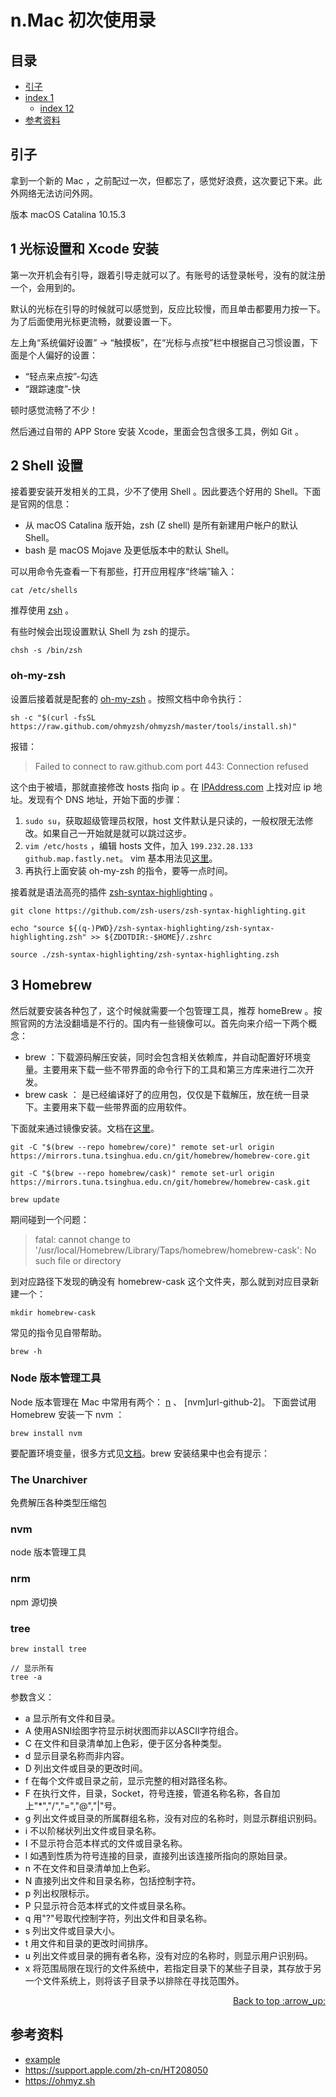 # n.Mac 初次使用录
## <a name="index"></a> 目录
- [引子](#reason)
- [index 1](#index1)
  - [index 12](#index12)
- [参考资料](#reference)


## <a name="reason"></a> 引子
拿到一个新的 Mac ，之前配过一次，但都忘了，感觉好浪费，这次要记下来。此外网络无法访问外网。

版本 macOS Catalina 10.15.3

## 1 光标设置和 Xcode 安装
第一次开机会有引导，跟着引导走就可以了。有账号的话登录帐号，没有的就注册一个，会用到的。

默认的光标在引导的时候就可以感觉到，反应比较慢，而且单击都要用力按一下。为了后面使用光标更流畅，就要设置一下。

左上角“系统偏好设置” -> “触摸板”，在“光标与点按”栏中根据自己习惯设置，下面是个人偏好的设置：
- “轻点来点按”-勾选
- “跟踪速度”-快

顿时感觉流畅了不少！

然后通过自带的 APP Store 安装 Xcode，里面会包含很多工具，例如 Git 。

## 2 Shell 设置
接着要安装开发相关的工具，少不了使用 Shell 。因此要选个好用的 Shell。下面是官网的信息：
- 从 macOS Catalina 版开始，zsh (Z shell) 是所有新建用户帐户的默认 Shell。
- bash 是 macOS Mojave 及更低版本中的默认 Shell。

可以用命令先查看一下有那些，打开应用程序“终端”输入：
```shell
cat /etc/shells
```
推荐使用 [zsh][url-site-1] 。

有些时候会出现设置默认 Shell 为 zsh 的提示。
```
chsh -s /bin/zsh
```
### oh-my-zsh
设置后接着就是配套的 [oh-my-zsh][url-site-2] 。按照文档中命令执行：
```
sh -c "$(curl -fsSL https://raw.github.com/ohmyzsh/ohmyzsh/master/tools/install.sh)"
```
报错：
> Failed to connect to raw.github.com port 443: Connection refused

这个由于被墙，那就直接修改 hosts 指向 ip 。在 [IPAddress.com][url-site-3] 上找对应 ip 地址。发现有个 DNS 地址，开始下面的步骤：
1. `sudo su`，获取超级管理员权限，host 文件默认是只读的，一般权限无法修改。如果自己一开始就是就可以跳过这步。
2. `vim /etc/hosts` ，编辑 hosts 文件，加入 `199.232.28.133 github.map.fastly.net`。 vim 基本用法见[这里][url-site-4]。
3. 再执行上面安装 oh-my-zsh 的指令，要等一点时间。

接着就是语法高亮的插件 [zsh-syntax-highlighting][url-docs-1] 。
```
git clone https://github.com/zsh-users/zsh-syntax-highlighting.git

echo "source ${(q-)PWD}/zsh-syntax-highlighting/zsh-syntax-highlighting.zsh" >> ${ZDOTDIR:-$HOME}/.zshrc

source ./zsh-syntax-highlighting/zsh-syntax-highlighting.zsh
```

## 3 Homebrew
然后就要安装各种包了，这个时候就需要一个包管理工具，推荐 homeBrew 。按照官网的方法没翻墙是不行的。国内有一些镜像可以。首先向来介绍一下两个概念：
- brew ：下载源码解压安装，同时会包含相关依赖库，并自动配置好环境变量。主要用来下载一些不带界面的命令行下的工具和第三方库来进行二次开发。
- brew cask ： 是已经编译好了的应用包，仅仅是下载解压，放在统一目录下。主要用来下载一些带界面的应用软件。

下面就来通过镜像安装。文档在[这里][url-docs-2]。
```
git -C "$(brew --repo homebrew/core)" remote set-url origin https://mirrors.tuna.tsinghua.edu.cn/git/homebrew/homebrew-core.git

git -C "$(brew --repo homebrew/cask)" remote set-url origin https://mirrors.tuna.tsinghua.edu.cn/git/homebrew/homebrew-cask.git

brew update
```
期间碰到一个问题：
> fatal: cannot change to '/usr/local/Homebrew/Library/Taps/homebrew/homebrew-cask': No such file or directory

到对应路径下发现的确没有 homebrew-cask 这个文件夹，那么就到对应目录新建一个：
```shell
mkdir homebrew-cask
```
常见的指令见自带帮助。
```shell
brew -h
```
### Node 版本管理工具
Node 版本管理在 Mac 中常用有两个： [n][url-github-1] 、 [nvm]url-github-2]。
下面尝试用 Homebrew 安装一下 nvm ：
```shell
brew install nvm
```
要配置环境变量，很多方式见[文档][url-docs-3]。brew 安装结果中也会有提示：


### The Unarchiver
免费解压各种类型压缩包

### nvm
node 版本管理工具

### nrm
npm 源切换

### tree
```
brew install tree

// 显示所有
tree -a
```
参数含义：

- a 显示所有文件和目录。
- A 使用ASNI绘图字符显示树状图而非以ASCII字符组合。
- C 在文件和目录清单加上色彩，便于区分各种类型。
- d 显示目录名称而非内容。
- D 列出文件或目录的更改时间。
- f 在每个文件或目录之前，显示完整的相对路径名称。
- F 在执行文件，目录，Socket，符号连接，管道名称名称，各自加上"*","/","=","@","|"号。
- g 列出文件或目录的所属群组名称，没有对应的名称时，则显示群组识别码。
- i 不以阶梯状列出文件或目录名称。
- I 不显示符合范本样式的文件或目录名称。
- l 如遇到性质为符号连接的目录，直接列出该连接所指向的原始目录。
- n 不在文件和目录清单加上色彩。
- N 直接列出文件和目录名称，包括控制字符。
- p 列出权限标示。
- P 只显示符合范本样式的文件或目录名称。
- q 用"?"号取代控制字符，列出文件和目录名称。
- s 列出文件或目录大小。
- t 用文件和目录的更改时间排序。
- u 列出文件或目录的拥有者名称，没有对应的名称时，则显示用户识别码。
- x 将范围局限在现行的文件系统中，若指定目录下的某些子目录，其存放于另一个文件系统上，则将该子目录予以排除在寻找范围外。



<div align="right"><a href="#index">Back to top :arrow_up:</a></div>




## <a name="reference"></a> 参考资料
- [example][url-base]
- https://support.apple.com/zh-cn/HT208050
- https://ohmyz.sh


[url-base]:https://xxholic.github.io/segment/images

[url-site-1]:http://zsh.sourceforge.net
[url-site-2]:https://ohmyz.sh
[url-site-3]:https://www.ipaddress.com
[url-site-4]:https://www.cnblogs.com/dongxiaodong/p/10078725.html
[url-docs-1]:https://github.com/zsh-users/zsh-syntax-highlighting/blob/master/INSTALL.md
[url-docs-2]:https://mirror.tuna.tsinghua.edu.cn/help/homebrew/
[url-docs-3]:https://github.com/nvm-sh/nvm/blob/master/README.md
[url-github-1]:https://github.com/tj/n
[url-github-2]:https://github.com/nvm-sh/nvm